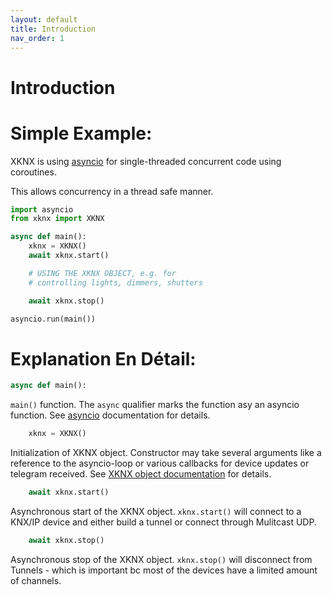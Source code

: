 ```yaml
---
layout: default
title: Introduction
nav_order: 1
---
```


# [](#header-1)Introduction

# [](#header-2)Simple Example:

XKNX is using [asyncio](https://www.python.org/dev/peps/pep-3156/) for single-threaded concurrent code using coroutines.

This allows concurrency in a thread safe manner.

```python
import asyncio
from xknx import XKNX

async def main():
    xknx = XKNX()
    await xknx.start()

    # USING THE XKNX OBJECT, e.g. for
    # controlling lights, dimmers, shutters

    await xknx.stop()

asyncio.run(main())
```

# [](#header-2)Explanation En Dé­tail:

```python
async def main():
```

`main()` function. The `async` qualifier marks the function asy an asyncio function. See [asyncio](https://www.python.org/dev/peps/pep-3156/) documentation for details.


```python
    xknx = XKNX()
```

Initialization of XKNX object. Constructor may take several arguments like a reference to the asyncio-loop or various callbacks for device updates or telegram received. See [XKNX object documentation](/xknx) for details.

```python
    await xknx.start()
```

Asynchronous start of the XKNX object. `xknx.start()` will connect to a KNX/IP device and either build a tunnel or connect through Mulitcast UDP.

```python
    await xknx.stop()
```

Asynchronous stop of the XKNX object. `xknx.stop()` will disconnect from Tunnels - which is important bc most of the devices have a limited amount of channels.




